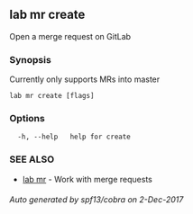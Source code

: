 ## lab mr create

Open a merge request on GitLab

### Synopsis

Currently only supports MRs into master

    lab mr create [flags]
    

### Options

      -h, --help   help for create
    

### SEE ALSO

* [lab mr](lab_mr.md) - Work with merge requests

###### Auto generated by spf13/cobra on 2-Dec-2017